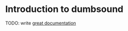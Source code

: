 # Introduction to dumbsound

TODO: write [great documentation](http://jacobian.org/writing/what-to-write/)
